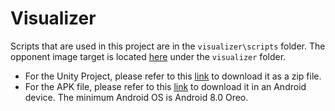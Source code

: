 # Visualizer

Scripts that are used in this project are in the `visualizer\scripts` folder.
The opponent image target is located [here](ar_marker.jpg) under the `visualizer` folder.


- For the Unity Project, please refer to this [link](https://drive.google.com/file/d/1N1SpsvruBnomHz4BAytBM4TkEUsTRiBb/view?usp=sharing) to download it as a zip file.
- For the APK file, please refer to this [link](https://drive.google.com/file/d/19BsKiynizqJDyYzUisCKuVhkD-1iCwOY/view?usp=sharing) to download it in an Android device. The minimum Android OS is Android 8.0 Oreo.
